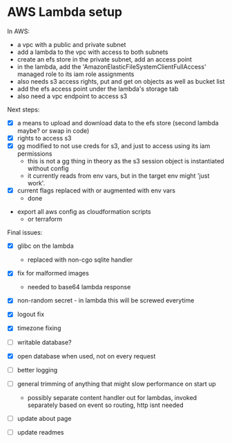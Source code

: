# AWS Lambda setup

In AWS:

- a vpc with a public and private subnet
- add a lambda to the vpc with access to both subnets
- create an efs store in the private subnet, add an access point
- in the lambda, add the 'AmazonElasticFileSystemClientFullAccess' managed role to its iam role assignments
- also needs s3 access rights, put and get on objects as well as bucket list
- add the efs access point under the lambda's storage tab
- also need a vpc endpoint to access s3

Next steps:

- [x] a means to upload and download data to the efs store (second lambda maybe? or swap in code)
- [x] rights to access s3
- [x] gg modified to not use creds for s3, and just to access using its iam permissions
  - this is not a gg thing in theory as the s3 session object is instantiated without config
  - it currently reads from env vars, but in the target env might 'just work'.
- [x] current flags replaced with or augmented with env vars
  - done
- export all aws config as cloudformation scripts
  - or terraform

Final issues:

- [x] glibc on the lambda
  - replaced with non-cgo sqlite handler
- [x] fix for malformed images
  - needed to base64 lambda response
- [x] non-random secret - in lambda this will be screwed everytime
- [x] logout fix
- [x] timezone fixing
- [ ] writable database?
- [x] open database when used, not on every request
- [ ] better logging
- [ ] general trimming of anything that might slow performance on start up
  - possibly separate content handler out for lambdas, invoked separately based on event so routing, http isnt needed

- [ ] update about page
- [ ] update readmes
